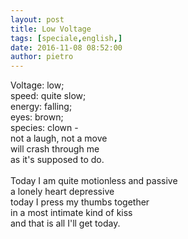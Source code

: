 ```yaml
---
layout: post
title: Low Voltage
tags: [speciale,english,]
date: 2016-11-08 08:52:00
author: pietro
---
```

Voltage: low;<br/>speed: quite slow;<br/>energy: falling;<br/>eyes: brown;<br/>species: clown -<br/>not a laugh, not a move<br/>will crash through me<br/>as it's supposed to do.<br/><br/>Today I am quite motionless and passive<br/>a lonely heart depressive<br/>today I press my thumbs together<br/>in a most intimate kind of kiss<br/>and that is all I'll get today.
